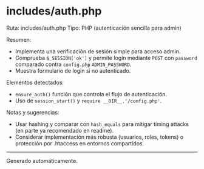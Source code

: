 # includes/auth.php

Ruta: includes/auth.php
Tipo: PHP (autenticación sencilla para admin)

Resumen:
- Implementa una verificación de sesión simple para acceso admin.
- Comprueba `$_SESSION['ok']` y permite login mediante `POST` con `password` comparado contra `config.php` `ADMIN_PASSWORD`.
- Muestra formulario de login si no autenticado.

Elementos detectados:
- `ensure_auth()` función que controla el flujo de autenticación.
- Uso de `session_start()` y `require __DIR__.'/config.php'`.

Notas y sugerencias:
- Usar hashing y comparar con `hash_equals` para mitigar timing attacks (en parte ya recomendado en readme).
- Considerar implementación más robusta (usuarios, roles, tokens) o protección por .htaccess en entornos compartidos.

---
Generado automáticamente.
